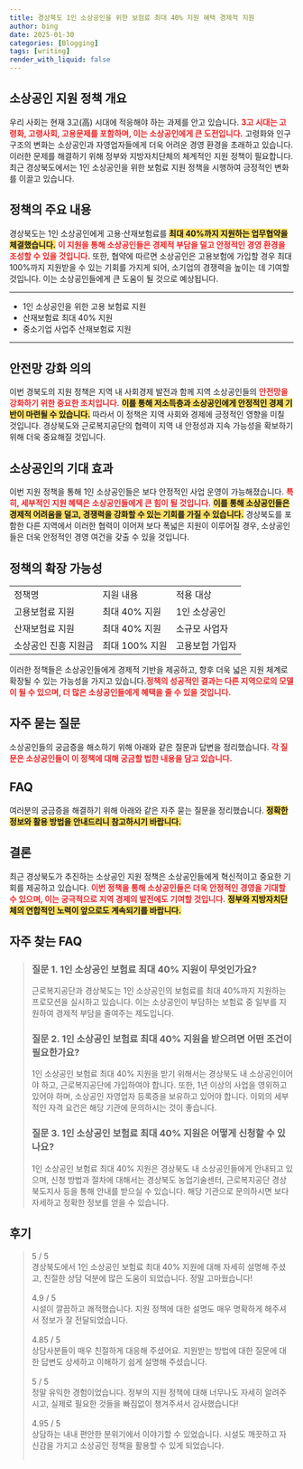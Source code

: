 ```yaml
---
title: 경상북도 1인 소상공인을 위한 보험료 최대 40% 지원 혜택 경제적 지원
author: bing
date: 2025-01-30
categories: [Blogging]
tags: [writing]
render_with_liquid: false
---
```



<h2 id='소상공인 지원 정책 개요'>소상공인 지원 정책 개요</h2>

<p>우리 사회는 현재 3고(高) 시대에 적응해야 하는 과제를 안고 있습니다. <b><span style="color: #ee2323;">3고 시대는 고령화, 고령사회, 고용문제를 포함하며, 이는 소상공인에게 큰 도전입니다.</span></b> 고령화와 인구 구조의 변화는 소상공인과 자영업자들에게 더욱 어려운 경영 환경을 초래하고 있습니다. 이러한 문제를 해결하기 위해 정부와 지방자치단체의 체계적인 지원 정책이 필요합니다. 최근 경상북도에서는 1인 소상공인을 위한 보험료 지원 정책을 시행하여 긍정적인 변화를 이끌고 있습니다.</p>

<h2 id='정책의 주요 내용'>정책의 주요 내용</h2>

<p>경상북도는 1인 소상공인에게 고용·산재보험료를 <b><span style="background-color: #ffe066;">최대 40%까지 지원하는 업무협약을 체결했습니다.</span></b> <b><span style="color: #ee2323;">이 지원을 통해 소상공인들은 경제적 부담을 덜고 안정적인 경영 환경을 조성할 수 있을 것입니다.</span></b> 또한, 협약에 따르면 소상공인은 고용보험에 가입할 경우 최대 100%까지 지원받을 수 있는 기회를 가지게 되어, 소기업의 경쟁력을 높이는 데 기여할 것입니다. 이는 소상공인들에게 큰 도움이 될 것으로 예상됩니다.</p>

<hr />

<ul>
    <li>1인 소상공인을 위한 고용 보험료 지원</li>
    <li>산재보험료 최대 40% 지원</li>
    <li>중소기업 사업주 산재보험료 지원</li>
</ul>

<hr />

<h2 id='안전망 강화 의의'>안전망 강화 의의</h2>

<p>이번 경북도의 지원 정책은 지역 내 사회경제 발전과 함께 지역 소상공인들의 <b><span style="color: #ee2323;">안전망을 강화하기 위한 중요한 조치입니다.</span></b> <b><span style="background-color: #ffe066;">이를 통해 저소득층과 소상공인에게 안정적인 경제 기반이 마련될 수 있습니다.</span></b> 따라서 이 정책은 지역 사회와 경제에 긍정적인 영향을 미칠 것입니다. 경상북도와 근로복지공단의 협력이 지역 내 안정성과 지속 가능성을 확보하기 위해 더욱 중요해질 것입니다.</p>

<h2 id='소상공인의 기대 효과'>소상공인의 기대 효과</h2>

<p>이번 지원 정책을 통해 1인 소상공인들은 보다 안정적인 사업 운영이 가능해졌습니다. <b><span style="color: #ee2323;">특히, 세부적인 지원 혜택은 소상공인들에게 큰 힘이 될 것입니다.</span></b> <b><span style="background-color: #ffe066;">이를 통해 소상공인들은 경제적 어려움을 덜고, 경쟁력을 강화할 수 있는 기회를 가질 수 있습니다.</span></b> 경상북도를 포함한 다른 지역에서 이러한 협력이 이어져 보다 폭넓은 지원이 이루어질 경우, 소상공인들은 더욱 안정적인 경영 여건을 갖출 수 있을 것입니다.</p>

<h2 id='정책의 확장 가능성'>정책의 확장 가능성</h2>

<table>
    <tr>
        <td>정책명</td>
        <td>지원 내용</td>
        <td>적용 대상</td>
    </tr>
    <tr>
        <td>고용보험료 지원</td>
        <td>최대 40% 지원</td>
        <td>1인 소상공인</td>
    </tr>
    <tr>
        <td>산재보험료 지원</td>
        <td>최대 40% 지원</td>
        <td>소규모 사업자</td>
    </tr>
    <tr>
        <td>소상공인 진흥 지원금</td>
        <td>최대 100% 지원</td>
        <td>고용보험 가입자</td>
    </tr>
</table>

<p>이러한 정책들은 소상공인들에게 경제적 기반을 제공하고, 향후 더욱 넓은 지원 체계로 확장될 수 있는 가능성을 가지고 있습니다.<b><span style="color: #ee2323;">정책의 성공적인 결과는 다른 지역으로의 모델이 될 수 있으며, 더 많은 소상공인들에게 혜택을 줄 수 있을 것입니다.</span></b></p>

<h2 id='자주 묻는 질문'>자주 묻는 질문</h2>

<p>소상공인들의 궁금증을 해소하기 위해 아래와 같은 질문과 답변을 정리했습니다. <b><span style="color: #ee2323;">각 질문은 소상공인들이 이 정책에 대해 궁금할 법한 내용을 담고 있습니다.</span></b></p>

<h2 id='FAQ'>FAQ</h2>

<p>여러분의 궁금증을 해결하기 위해 아래와 같은 자주 묻는 질문을 정리했습니다. <b><span style="background-color: #ffe066;">정확한 정보와 활용 방법을 안내드리니 참고하시기 바랍니다.</span></b></p>

<h2 id='결론'>결론</h2>

<p>최근 경상북도가 추진하는 소상공인 지원 정책은 소상공인들에게 혁신적이고 중요한 기회를 제공하고 있습니다. <b><span style="color: #ee2323;">이번 정책을 통해 소상공인들은 더욱 안정적인 경영을 기대할 수 있으며, 이는 궁극적으로 지역 경제의 발전에도 기여할 것입니다.</span></b> <b><span style="background-color: #ffe066;">정부와 지방자치단체의 연합적인 노력이 앞으로도 계속되기를 바랍니다.</span></b></p>


<h2 id='자주_찾는_FAQ'>자주 찾는 FAQ</h2>
<div itemscope="" itemtype="https://schema.org/FAQPage"> 
<blockquote> 
<div itemscope="" itemprop="mainEntity" itemtype="https://schema.org/Question"> 
<h3 itemprop="name">질문 1. 1인 소상공인 보험료 최대 40% 지원이 무엇인가요? </h3> 
<div itemscope="" itemprop="acceptedAnswer" itemtype="https://schema.org/Answer"> 
<span itemprop="text"> 
<p>근로복지공단과 경상북도는 1인 소상공인의 보험료를 최대 40%까지 지원하는 프로모션을 실시하고 있습니다. 이는 소상공인이 부담하는 보험료 중 일부를 지원하여 경제적 부담을 줄여주는 제도입니다.</p> 
</span> 
</div> 
</div> 

<div itemscope="" itemprop="mainEntity" itemtype="https://schema.org/Question"> 
<h3 itemprop="name">질문 2. 1인 소상공인 보험료 최대 40% 지원을 받으려면 어떤 조건이 필요한가요? </h3> 
<div itemscope="" itemprop="acceptedAnswer" itemtype="https://schema.org/Answer"> 
<span itemprop="text"> 
<p>1인 소상공인 보험료 최대 40% 지원을 받기 위해서는 경상북도 내 소상공인이어야 하고, 근로복지공단에 가입하여야 합니다. 또한, 1년 이상의 사업을 영위하고 있어야 하며, 소상공인 자영업자 등록증을 보유하고 있어야 합니다. 이외의 세부적인 자격 요건은 해당 기관에 문의하시는 것이 좋습니다.</p> 
</span> 
</div> 
</div> 

<div itemscope="" itemprop="mainEntity" itemtype="https://schema.org/Question"> 
<h3 itemprop="name">질문 3. 1인 소상공인 보험료 최대 40% 지원은 어떻게 신청할 수 있나요? </h3> 
<div itemscope="" itemprop="acceptedAnswer" itemtype="https://schema.org/Answer"> 
<span itemprop="text"> 
<p>1인 소상공인 보험료 최대 40% 지원은 경상북도 내 소상공인들에게 안내되고 있으며, 신청 방법과 절차에 대해서는 경상북도 농업기술센터, 근로복지공단 경상북도지사 등을 통해 안내를 받으실 수 있습니다. 해당 기관으로 문의하시면 보다 자세하고 정확한 정보를 얻을 수 있습니다.</p> 
</span> 
</div> 
</div> 

</blockquote> 
</div>
<h2 id='후기'>후기</h2>
<div itemscope itemtype="https://schema.org/Product">
  <blockquote>
  <div itemprop="review" itemscope itemtype="https://schema.org/Review">
      <div itemprop="reviewRating" itemscope itemtype="https://schema.org/Rating"> <span itemprop="ratingValue">5</span> / <span itemprop="bestRating">5</span> </div>
      <span itemprop="reviewBody">경상북도에서 1인 소상공인 보험료 최대 40% 지원에 대해 자세히 설명해 주셨고, 친절한 상담 덕분에 많은 도움이 되었습니다. 정말 고마웠습니다!</span>
  </div>
  <br>
  <div itemprop="review" itemscope itemtype="https://schema.org/Review">
      <div itemprop="reviewRating" itemscope itemtype="https://schema.org/Rating"> <span itemprop="ratingValue">4.9</span> / <span itemprop="bestRating">5</span> </div>
      <span itemprop="reviewBody">시설이 깔끔하고 쾌적했습니다. 지원 정책에 대한 설명도 매우 명확하게 해주셔서 정보가 잘 전달되었습니다.</span>
  </div>
  <br>
  <div itemprop="review" itemscope itemtype="https://schema.org/Review">
      <div itemprop="reviewRating" itemscope itemtype="https://schema.org/Rating"> <span itemprop="ratingValue">4.85</span> / <span itemprop="bestRating">5</span> </div>
      <span itemprop="reviewBody">상담사분들이 매우 친절하게 대응해 주셨어요. 지원받는 방법에 대한 질문에 대한 답변도 상세하고 이해하기 쉽게 설명해 주셨습니다.</span>
  </div>
  <br>
  <div itemprop="review" itemscope itemtype="https://schema.org/Review">
      <div itemprop="reviewRating" itemscope itemtype="https://schema.org/Rating"> <span itemprop="ratingValue">5</span> / <span itemprop="bestRating">5</span> </div>
      <span itemprop="reviewBody">정말 유익한 경험이었습니다. 정부의 지원 정책에 대해 너무나도 자세히 알려주시고, 실제로 필요한 것들을 빠짐없이 챙겨주셔서 감사했습니다!</span>
  </div>
  <br>
  <div itemprop="review" itemscope itemtype="https://schema.org/Review">
      <div itemprop="reviewRating" itemscope itemtype="https://schema.org/Rating"> <span itemprop="ratingValue">4.95</span> / <span itemprop="bestRating">5</span> </div>
      <span itemprop="reviewBody">상담하는 내내 편안한 분위기에서 이야기할 수 있었습니다. 시설도 깨끗하고 자신감을 가지고 소상공인 정책을 활용할 수 있게 되었습니다.</span>
  </div>
  <br>
  </blockquote>
</div>
